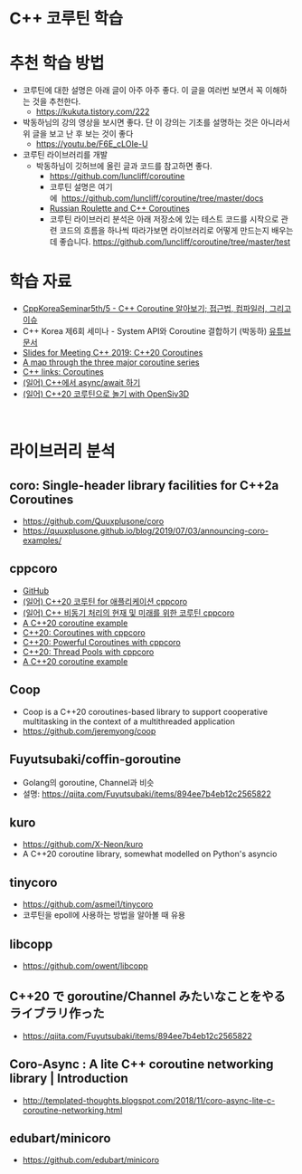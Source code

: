 # C++ 코루틴 학습
  
# 추천 학습 방법 
- 코루틴에 대한 설명은 아래 글이 아주 아주 좋다. 이 글을 여러번 보면서 꼭 이해하는 것을 추천한다.
    - https://kukuta.tistory.com/222
- 박동하님의 강의 영상을 보시면 좋다. 단 이 강의는 기초를 설명하는 것은 아니라서 위 글을 보고 난 후 보는 것이 좋다
    - https://youtu.be/F6E_cLOIe-U
- 코루틴 라이브러리를 개발 
    - 박동하님이 깃허브에 올린 글과 코드를 참고하면 좋다.
        - https://github.com/luncliff/coroutine
        - 코루틴 설명은 여기에  https://github.com/luncliff/coroutine/tree/master/docs
        - [Russian Roulette and C++ Coroutines](https://github.com/luncliff/coroutine/blob/main/docs/articles/russian-roulette-kor.md )
        - 코루틴 라이브러리 분석은 아래 저장소에 있는 테스트 코드를 시작으로 관련 코드의 흐름을 하나씩 따라가보면 라이브러리로 어떻게 만드는지 배우는데 좋습니다.  https://github.com/luncliff/coroutine/tree/master/test

# 학습 자료
- [CppKoreaSeminar5th/5 - C++ Coroutine 알아보기; 접근법, 컴파일러, 그리고 이슈](https://github.com/CppKorea/CppKoreaSeminar5th/tree/master/5%20-%20C%2B%2B%20Coroutine%20%EC%95%8C%EC%95%84%EB%B3%B4%EA%B8%B0%3B%20%EC%A0%91%EA%B7%BC%EB%B2%95%2C%20%EC%BB%B4%ED%8C%8C%EC%9D%BC%EB%9F%AC%2C%20%EA%B7%B8%EB%A6%AC%EA%B3%A0%20%EC%9D%B4%EC%8A%88 )
- C++ Korea 제6회 세미나 - System API와 Coroutine 결합하기 (박동하) [유튜브](https://youtu.be/F6E_cLOIe-U )  [문서](https://github.com/CppKorea/CppKoreaSeminar5th)
- [Slides for Meeting C++ 2019: C++20 Coroutines](https://meetingcpp.com/mcpp/slides/2019/C20%20Coroutines.pdf )
- [A map through the three major coroutine series](https://devblogs.microsoft.com/oldnewthing/?p=105178 )
- [C++ links: Coroutines](https://gist.github.com/MattPD/9b55db49537a90545a90447392ad3aeb )
- [(일어) C++에서 async/await 하기](https://qiita.com/tan-y/items/6033ab9e7298999bf214)
- [(일어) C++20 코루틴으로 놀기 with OpenSiv3D](https://qiita.com/tyanmahou/items/1799d80c9e260b2267d5  )
       
    
<br>  
     
# 라이브러리 분석

## coro: Single-header library facilities for C++2a Coroutines
- https://github.com/Quuxplusone/coro
- https://quuxplusone.github.io/blog/2019/07/03/announcing-coro-examples/
  
  
## cppcoro  
- [GitHub](https://github.com/lewissbaker/cppcoro )
- [(일어) C++20 코루틴 for 애플리케이션 cppcoro](https://qiita.com/Fuyutsubaki/items/a4c9921587ce53d95e55 )
- [(일어) C++ 비동기 처리의 현재 및 미래를 위한 코루틴 cppcoro](https://qiita.com/Fuyutsubaki/items/d02a68d42a022661cfd6 )
- [A C++20 coroutine example](https://mariusbancila.ro/blog/2020/06/22/a-cpp20-coroutine-example/ )
- [C++20: Coroutines with cppcoro](http://www.modernescpp.com/index.php/c-20-coroutines-with-cppcoro )
- [C++20: Powerful Coroutines with cppcoro](http://www.modernescpp.com/index.php/c-20-coroutine-abstraction-with-cppcoro )
- [C++20: Thread Pools with cppcoro](http://www.modernescpp.com/index.php/c-20-thread-pools-with-cppcoro )
- [A C++20 coroutine example](https://mariusbancila.ro/blog/2020/06/22/a-cpp20-coroutine-example/ )
      
   
## Coop   
- Coop is a C++20 coroutines-based library to support cooperative multitasking in the context of a multithreaded application
- https://github.com/jeremyong/coop
  
       
## Fuyutsubaki/coffin-goroutine 
- Golang의 goroutine, Channel과 비슷
- 설명: https://qiita.com/Fuyutsubaki/items/894ee7b4eb12c2565822
   
  
##  kuro 
- https://github.com/X-Neon/kuro 
- A C++20 coroutine library, somewhat modelled on Python's asyncio
    
     
## tinycoro  
- https://github.com/asmei1/tinycoro 
- 코루틴을 epoll에 사용하는 방법을 알아볼 때 유용  

   
## libcopp
- https://github.com/owent/libcopp

  
## C++20 で goroutine/Channel みたいなことをやるライブラリ作った
- https://qiita.com/Fuyutsubaki/items/894ee7b4eb12c2565822

  
## Coro-Async : A lite C++ coroutine networking library | Introduction
- http://templated-thoughts.blogspot.com/2018/11/coro-async-lite-c-coroutine-networking.html

    
## edubart/minicoro
- https://github.com/edubart/minicoro 
  
  
